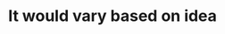 ---
pid: ch758
title: It would vary based on idea
location_transcription: a public space
coordinates: "[-75.148603330586, 39.947976830314]"
zipcode: '93021'
gen_neighborhood: 
neighborhood: 
outside_phl: 'Moorpark CA '
age: '50'
age_range: 50-59
instagram: 
image_file_name: ch_758.jpg
proposal_transcription: Something in public space. (Park, Plaza) A temporary installment
  that gets people to participate and is fun. Similar to what monument lab is doing
  now.
topic: Uplifting
topic_summary: 0, 0
type: Event,Interactive,Conceptual
keywords_other: play. fun, public space, suggestion, proposal
credit: Jun
image_labels: 
twitter: 
facebook: 
permalink: "/monuments/ch758/"
layout: item-page
---